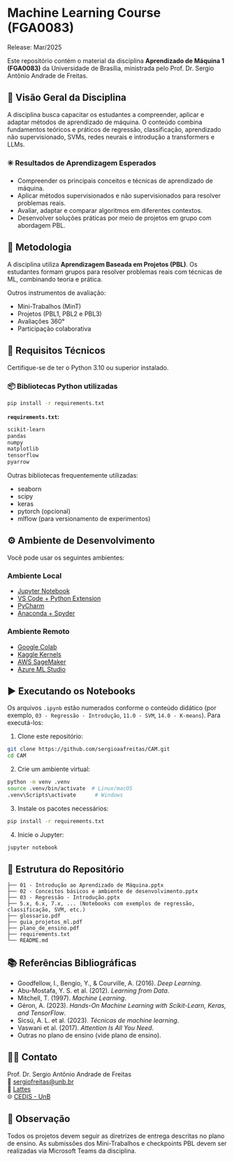 # Machine Learning Course (FGA0083)  
Release: Mar/2025  

Este repositório contém o material da disciplina **Aprendizado de Máquina 1 (FGA0083)** da Universidade de Brasília, ministrada pelo Prof. Dr. Sergio Antônio Andrade de Freitas.  

## 📘 Visão Geral da Disciplina

A disciplina busca capacitar os estudantes a compreender, aplicar e adaptar métodos de aprendizado de máquina. O conteúdo combina fundamentos teóricos e práticos de regressão, classificação, aprendizado não supervisionado, SVMs, redes neurais e introdução a transformers e LLMs.

### ✳️ Resultados de Aprendizagem Esperados

- Compreender os principais conceitos e técnicas de aprendizado de máquina.
- Aplicar métodos supervisionados e não supervisionados para resolver problemas reais.
- Avaliar, adaptar e comparar algoritmos em diferentes contextos.
- Desenvolver soluções práticas por meio de projetos em grupo com abordagem PBL.

## 🧠 Metodologia

A disciplina utiliza **Aprendizagem Baseada em Projetos (PBL)**. Os estudantes formam grupos para resolver problemas reais com técnicas de ML, combinando teoria e prática.  

Outros instrumentos de avaliação:
- Mini-Trabalhos (MinT)
- Projetos (PBL1, PBL2 e PBL3)
- Avaliações 360°
- Participação colaborativa

## 🧪 Requisitos Técnicos

Certifique-se de ter o Python 3.10 ou superior instalado.

### 📦 Bibliotecas Python utilizadas

```bash
pip install -r requirements.txt
```

**`requirements.txt`:**
```txt
scikit-learn
pandas
numpy
matplotlib
tensorflow
pyarrow
```

Outras bibliotecas frequentemente utilizadas:
- seaborn
- scipy
- keras
- pytorch (opcional)
- mlflow (para versionamento de experimentos)

## ⚙️ Ambiente de Desenvolvimento

Você pode usar os seguintes ambientes:

### Ambiente Local
- [Jupyter Notebook](https://jupyter.org/)
- [VS Code + Python Extension](https://code.visualstudio.com/)
- [PyCharm](https://www.jetbrains.com/pycharm/)
- [Anaconda + Spyder](https://www.anaconda.com/)

### Ambiente Remoto
- [Google Colab](https://colab.research.google.com/)
- [Kaggle Kernels](https://www.kaggle.com/kernels)
- [AWS SageMaker](https://aws.amazon.com/sagemaker/)
- [Azure ML Studio](https://azure.microsoft.com/en-us/products/machine-learning/)

## ▶️ Executando os Notebooks

Os arquivos `.ipynb` estão numerados conforme o conteúdo didático (por exemplo, `03 - Regressão - Introdução`, `11.0 - SVM`, `14.0 - K-means`). Para executá-los:

1. Clone este repositório:
```bash
git clone https://github.com/sergioaafreitas/CAM.git
cd CAM
```

2. Crie um ambiente virtual:
```bash
python -m venv .venv
source .venv/bin/activate  # Linux/macOS
.venv\Scripts\activate      # Windows
```

3. Instale os pacotes necessários:
```bash
pip install -r requirements.txt
```

4. Inicie o Jupyter:
```bash
jupyter notebook
```

## 📂 Estrutura do Repositório

```
├── 01 - Introdução ao Aprendizado de Máquina.pptx
├── 02 - Conceitos básicos e ambiente de desenvolvimento.pptx
├── 03 - Regressão - Introdução.pptx
├── 5.x, 6.x, 7.x, ... (Notebooks com exemplos de regressão, classificação, SVM, etc.)
├── glossario.pdf
├── guia_projetos_ml.pdf
├── plano_de_ensino.pdf
├── requirements.txt
└── README.md
```

## 📚 Referências Bibliográficas

- Goodfellow, I., Bengio, Y., & Courville, A. (2016). *Deep Learning*.
- Abu-Mostafa, Y. S. et al. (2012). *Learning from Data*.
- Mitchell, T. (1997). *Machine Learning*.
- Géron, A. (2023). *Hands-On Machine Learning with Scikit-Learn, Keras, and TensorFlow*.
- Sicsú, A. L. et al. (2023). *Técnicas de machine learning*.
- Vaswani et al. (2017). *Attention Is All You Need*.
- Outras no plano de ensino (vide plano de ensino).

## 👨‍🏫 Contato

Prof. Dr. Sergio Antônio Andrade de Freitas  
📧 sergiofreitas@unb.br  
🔗 [Lattes](http://lattes.cnpq.br/0395549254894676)  
🌐 [CEDIS - UnB](https://cedis.unb.br)

## 📢 Observação

Todos os projetos devem seguir as diretrizes de entrega descritas no plano de ensino. As submissões dos Mini-Trabalhos e checkpoints PBL devem ser realizadas via Microsoft Teams da disciplina.
